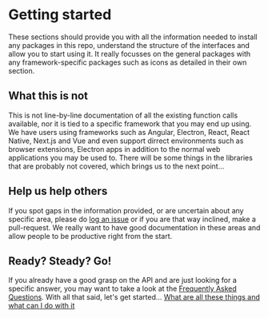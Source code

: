 # Getting started

These sections should provide you with all the information needed to install any packages in this repo, understand the structure of the interfaces and allow you to start using it. It really focusses on the general packages with any framework-specific packages such as icons as detailed in their own section.

## What this is not

This is not line-by-line documentation of all the existing function calls available, nor it is tied to a specific framework that you may end up using. We have users using frameworks such as Angular, Electron, React, React Native, Next.js and Vue and even support dirrect environments such as browser extensions, Electron apps in addition to the normal web applications you may be used to. There will be some things in the libraries that are probably not covered, which brings us to the next point...

## Help us help others

If you spot gaps in the information provided, or are uncertain about any specific area, please do [log an issue](https://github.com/polkadot-js/ui/issues) or if you are that way inclined, make a pull-request. We really want to have good documentation in these areas and allow people to be productive right from the start.

## Ready? Steady? Go!

If you already have a good grasp on the API and are just looking for a specific answer, you may want to take a look at the [Frequently Asked Questions](FAQ.md). With all that said, let's get started... [What are all these things and what can I do with it](packages.md)
